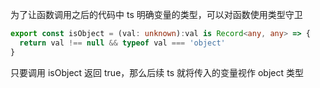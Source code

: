 
为了让函数调用之后的代码中 ts 明确变量的类型，可以对函数使用类型守卫

```ts
export const isObject = (val: unknown):val is Record<any, any> => {
  return val !== null && typeof val === 'object'
}
```
只要调用 isObject 返回 true，那么后续 ts 就将传入的变量视作 object 类型